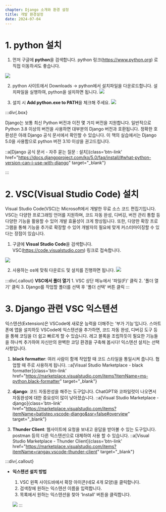 ```yaml
---
chapter: Django 소개와 환경 설정
title: 개발 환경설정
date: 2024-07-04
---
```

# 1. python 설치

1. 먼저 구글에 **python**을 검색합니다.
 python 링크(https://www.python.org) 로 직접 이동하셔도 좋습니다.

![](/images/basecamp-django/chapter01/02-1.png)
<!-- 장고 사용 가능 파이썬 버전? -->

2. python 사이트에서 Downloads -> python에서 설치파일을 다운로드합니다.
설치파일을 실행하여, python을 설치하면 됩니다.
![](/images/basecamp-django/chapter01/02-2.png)

3. 설치 시 **Add python.exe to PATH**을 체크해 주세요.
![](/images/basecamp-django/chapter01/02-3.png)

:::div{.box}

Django는 보통 최신 Python 버전과 이전 몇 가지 버전을 지원합니다. 일반적으로 Python 3.8 이상의 버전을 사용하면 대부분의 Django 버전과 호환됩니다. 정확한 호환성은 아래 Django 공식 문서에서 확인할 수 있습니다. 이 책의 실습에서는 Django 5.0을 사용함으로 python 버전 3.10 이상을 권고드립니다.

::a[Django 공식 문서 - 자주 묻는 질문 : 설치]{class='btn-link' href="https://docs.djangoproject.com/ko/5.0/faq/install/#what-python-version-can-i-use-with-django" target="\_blank"}

:::

# 2. VSC(Visual Studio Code) 설치

Visual Studio Code(VSC)는 Microsoft에서 개발한 무료 소스 코드 편집기입니다. VSC는 다양한 프로그래밍 언어를 지원하며, 코드 자동 완성, 디버깅, 버전 관리 통합 등 다양한 기능을 활용할 수 있어 개발 효율성이 크게 향상됩니다. 또한, 다양한 확장 프로그램을 통해 기능을 추가로 확장할 수 있어 개발자의 필요에 맞게 커스터마이징할 수 있다는 장점이 있습니다.      
  
1. 구글에 **Visual Studio Code**을 검색합니다.
    VSC(https://code.visualstudio.com) 링크로 접속합니다.

![](/images/basecamp-django/chapter01/02-4.png)

2. 사용하는 os에 맞춰 다운로드 및 설치를 진행하면 됩니다.
![](/images/basecamp-django/chapter01/02-5.png)


:::div{.callout}
**VSC에서 폴더 열기**
    1. VSC 상단 메뉴에서 '파일(F)' 클릭
    2. '폴더 열기' 클릭
    3. Django를 작업할 폴더를 선택 후 '폴더 선택' 버튼 클릭
:::
# 3. Django 관련 VSC 익스텐션

익스텐션(Extension)은 VSCode에 새로운 능력을 더해주는 '부가 기능'입니다. 
스마트폰에 앱을 설치하듯 VSCode에 익스텐션을 추가하면, 코드 자동 완성, 디버깅 도구 등을 통해 코딩을 더 쉽고 빠르게 할 수 있습니다.
레고 블록을 조립하듯이 필요한 기능들을 하나씩 추가하여 자신만의 완벽한 코딩 환경을 구축해 봅시다! 익스텐션 설치는 선택사항입니다.

1. **black formatter**: 여러 사람이 함께 작업할 때 코드 스타일을 통일시켜 줍니다. 협업할 때 주로 사용하게 됩니다.
::a[Visual Studio Marketplace - black formatter]{class='btn-link' href="https://marketplace.visualstudio.com/items?itemName=ms-python.black-formatter" target="\_blank"}


2. **django**: 코드 자동완성을 해주는 도구입니다. ChatGPT와 코파일럿이 나오면서 자동완성에 대한 중요성이 많이 낮아졌습니다.
::a[Visual Studio Marketplace - django]{class='btn-link' href="https://marketplace.visualstudio.com/items?itemName=batisteo.vscode-django&ssr=false#overview" target="\_blank"}


3. **Thunder Client**: 웹사이트에 요청을 보내고 응답을 받아볼 수 있는 도구입니다. postman 등의 다른 익스텐션으로 대체하여 사용 할 수 있습니다.
::a[Visual Studio Marketplace - Thunder Client]{class='btn-link' href="https://marketplace.visualstudio.com/items?itemName=rangav.vscode-thunder-client" target="\_blank"}

:::div{.callout}
+ **익스텐션 설치 방법**
    1. VSC 왼쪽 사이드바에서 확장 아이콘(네모 4개 모양)을 클릭합니다.
    2. 검색창에 원하는 익스텐션 이름을 입력합니다.
    3. 목록에서 원하는 익스텐션을 찾아 'Install' 버튼을 클릭합니다.

    ![](/images/basecamp-django/chapter01/02-6.png)
:::